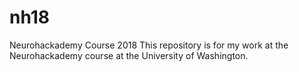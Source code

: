 # nh18
Neurohackademy Course 2018
This repository is for my work at the Neurohackademy course at the University of Washington.
